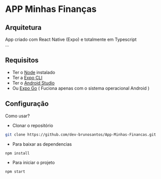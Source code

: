 # APP Minhas Finanças

## Arquitetura

App criado com React Native (Expo) e totalmente em Typescript
<br />...

## Requisitos

- Ter o <a href="https://nodejs.org/pt">Node</a> instalado
- Ter a <a href="https://docs.expo.dev/archive/expo-cli/">Expo CLI</a>
- Ter o <a href="https://developer.android.com/studio?hl=pt-br">Android Studio</a>
- Ou <a href="https://expo.dev/go">Expo Go</a> ( Fuciona apenas com o sistema operacional Android )

## Configuração

Como usar?

- Clonar o repositório
```bash
git clone https://github.com/dev-brunosantos/App-Minhas-Financas.git
```

- Para baixar as dependencias
```bash
npm install
```

- Para iniciar o projeto
```bash
npm start
```
